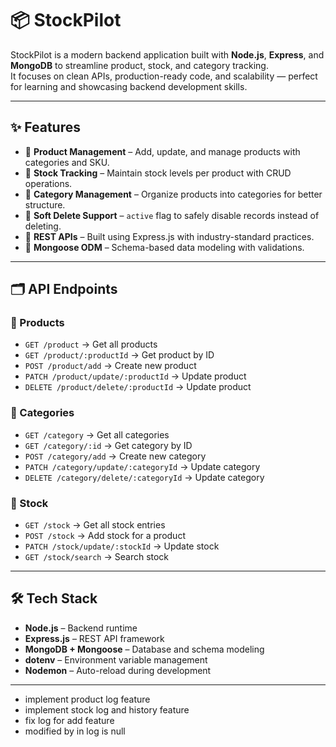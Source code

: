 # 📦 StockPilot

StockPilot is a modern backend application built with **Node.js**, **Express**, and **MongoDB** to streamline product, stock, and category tracking.  
It focuses on clean APIs, production-ready code, and scalability — perfect for learning and showcasing backend development skills.

---

## ✨ Features

- 🔹 **Product Management** – Add, update, and manage products with categories and SKU.
- 🔹 **Stock Tracking** – Maintain stock levels per product with CRUD operations.
- 🔹 **Category Management** – Organize products into categories for better structure.
- 🔹 **Soft Delete Support** – `active` flag to safely disable records instead of deleting.
- 🔹 **REST APIs** – Built using Express.js with industry-standard practices.
- 🔹 **Mongoose ODM** – Schema-based data modeling with validations.

---

## 🗂️ API Endpoints

### 📌 Products

- `GET /product` → Get all products
- `GET /product/:productId` → Get product by ID
- `POST /product/add` → Create new product
- `PATCH /product/update/:productId` → Update product
- `DELETE /product/delete/:productId` → Update product

### 📌 Categories

- `GET /category` → Get all categories
- `GET /category/:id` → Get category by ID
- `POST /category/add` → Create new category
- `PATCH /category/update/:categoryId` → Update category
- `DELETE /category/delete/:categoryId` → Update category

### 📌 Stock

- `GET /stock` → Get all stock entries
- `POST /stock` → Add stock for a product
- `PATCH /stock/update/:stockId` → Update stock
- `GET /stock/search` → Search stock

---

## 🛠️ Tech Stack

- **Node.js** – Backend runtime
- **Express.js** – REST API framework
- **MongoDB + Mongoose** – Database and schema modeling
- **dotenv** – Environment variable management
- **Nodemon** – Auto-reload during development

---

- implement product log feature
- implement stock log and history feature
- fix log for add feature
- modified by in log is null

